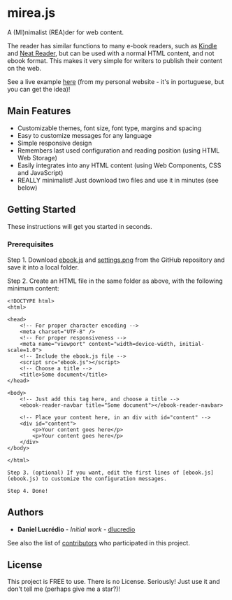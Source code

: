 # mirea.js
A (MI)nimalist (REA)der for web content.

The reader has similar functions to many e-book readers, such as [Kindle](https://read.amazon.com/) and [Neat Reader](https://www.neat-reader.com/), but can be used with a normal HTML content, and not ebook format. This makes it very simple for writers to publish their content on the web.

See a live example [here](http://dlucredio.com/contos/umMonumentoNoDeserto.html) (from my personal website - it's in portuguese, but you can get the idea)!

## Main Features

* Customizable themes, font size, font type, margins and spacing
* Easy to customize messages for any language
* Simple responsive design
* Remembers last used configuration and reading position (using HTML Web Storage)
* Easily integrates into any HTML content (using Web Components, CSS and JavaScript)
* REALLY minimalist! Just download two files and use it in minutes (see below)

## Getting Started

These instructions will get you started in seconds.

### Prerequisites

Step 1. Download [ebook.js](ebook.js) and [settings.png](settings.png) from the GitHub repository and save it into a local folder.

Step 2. Create an HTML file in the same folder as above, with the following minimum content:

```
<!DOCTYPE html>
<html>

<head>
    <!-- For proper character encoding -->
    <meta charset="UTF-8" />
    <!-- For proper responsiveness -->
    <meta name="viewport" content="width=device-width, initial-scale=1.0">
    <!-- Include the ebook.js file -->
    <script src="ebook.js"></script>
    <!-- Choose a title -->
    <title>Some document</title>
</head>

<body>    
    <!-- Just add this tag here, and choose a title -->
    <ebook-reader-navbar title="Some document"></ebook-reader-navbar>

    <!-- Place your content here, in an div with id="content" -->
    <div id="content">
        <p>Your content goes here</p>
        <p>Your content goes here</p>
    </div>
</body>

</html>

Step 3. (optional) If you want, edit the first lines of [ebook.js](ebook.js) to customize the configuration messages.

Step 4. Done!
```

## Authors

* **Daniel Lucrédio** - *Initial work* - [dlucredio](https://github.com/dlucredio)

See also the list of [contributors](https://github.com/dlucredio/mirea.js/contributors) who participated in this project.

## License

This project is FREE to use. There is no License. Seriously! Just use it and don't tell me (perhaps give me a star?)!